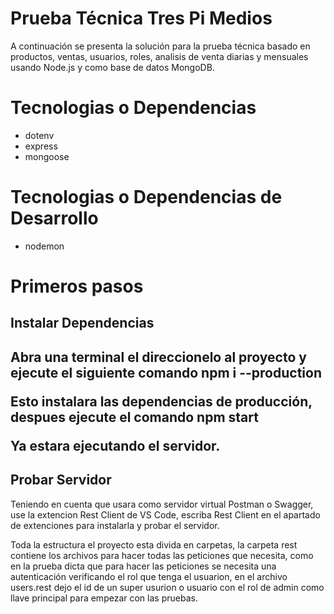 <h1>Prueba Técnica Tres Pi Medios </h1>

A continuación se presenta la solución para la prueba técnica basado en productos, ventas, usuarios, roles, analisis de venta diarias y mensuales usando Node.js y como base de datos MongoDB.

<h1>Tecnologias o Dependencias </h1>

- dotenv
- express
- mongoose

<h1>Tecnologias o Dependencias de Desarrollo</h1>

- nodemon

<h1>Primeros pasos</h1>

<h2>Instalar Dependencias<h2>

Abra una terminal el direccionelo al proyecto y ejecute el siguiente comando
npm i --production

Esto instalara las dependencias de producción, despues ejecute el comando
npm start

Ya estara ejecutando el servidor.

<h2>Probar Servidor</h2>

Teniendo en cuenta que usara como servidor virtual Postman o Swagger, use la extencion Rest Client de VS Code, escriba Rest Client en el apartado de extenciones para instalarla y probar el servidor.

Toda la estructura el proyecto esta divida en carpetas, la carpeta rest contiene los archivos para hacer todas las peticiones que necesita, como en la prueba dicta que para hacer las peticiones se necesita una autenticación verificando el rol que tenga el usuarion, en el archivo users.rest dejo el id de un super usurion o usuario con el rol de admin como llave principal para empezar con las pruebas.
